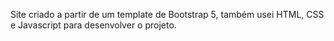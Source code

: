 Site criado a partir de um template de Bootstrap 5, também usei HTML, CSS e Javascript para desenvolver o projeto.
